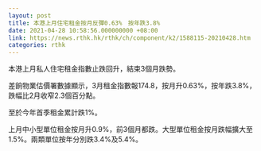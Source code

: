 ```yaml
---
layout: post
title: 本港上月住宅租金按月反彈0.63%　按年跌3.8%
date: 2021-04-28 10:58:56.000000000 +08:00
link: https://news.rthk.hk/rthk/ch/component/k2/1588115-20210428.htm
categories: rthk
---
```


本港上月私人住宅租金指數止跌回升，結束3個月跌勢。

差餉物業估價署數據顯示，3月租金指數報174.8，按月升0.63%，按年跌3.8%，跌幅比2月收窄2.3個百分點。

至於今年首季租金累計跌1%。

上月中小型單位租金按月升0.9%，前3個月都跌。大型單位租金按月跌幅擴大至1.5%。兩類單位按年分別跌3.4%及5.4%。

